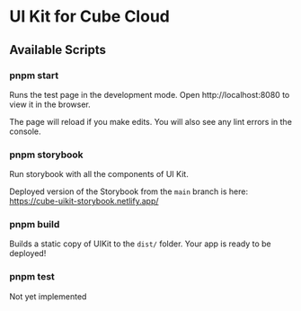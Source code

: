 # UI Kit for Cube Cloud

## Available Scripts

### pnpm start

Runs the test page in the development mode.
Open http://localhost:8080 to view it in the browser.

The page will reload if you make edits.
You will also see any lint errors in the console.

### pnpm storybook

Run storybook with all the components of UI Kit.

Deployed version of the Storybook from the `main` branch is here: https://cube-uikit-storybook.netlify.app/

### pnpm build

Builds a static copy of UIKit to the `dist/` folder.
Your app is ready to be deployed!

### pnpm test

Not yet implemented
